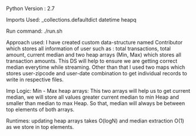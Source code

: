 
Python Version : 2.7

Imports Used:
    _collections.defaultdict
    datetime
    heapq

Run command:
./run.sh

Approach used:
    I have created custom data-structure named Contributor which stores all information of user such as : total transactions, total amount, current median and two heap arrays (Min, Max) which stores all transaction amounts. This DS will help to ensure we are getting correct median everytime while streaming. Other than that I used two maps which stores user-zipcode and user-date combination to get individual records to write in respective files.
    
Imp Logic:
Min - Max heap arrays: This two arrays will help us to get current median, we will store all values greater current median to min Heap and smaller than median to max Heap. So that, median will always be between top elements of both arrays.

Runtimes: updating heap arrays takes O(logN) and median extraction O(1) as we store in top elements.


